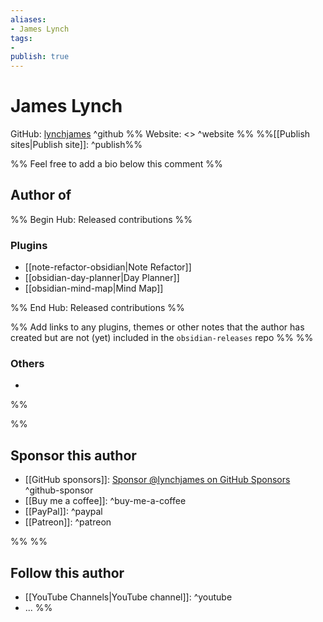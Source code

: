 ```yaml
---
aliases:
- James Lynch
tags: 
- 
publish: true
---
```


# James Lynch

GitHub: [lynchjames](https://github.com/lynchjames/) ^github
%% Website: <> ^website %% 
%%[[Publish sites|Publish site]]: ^publish%%

%% Feel free to add a bio below this comment %%


## Author of

%% Begin Hub: Released contributions %%
### Plugins
- [[note-refactor-obsidian|Note Refactor]]
- [[obsidian-day-planner|Day Planner]]
- [[obsidian-mind-map|Mind Map]]

%% End Hub: Released contributions %%

%% Add links to any plugins, themes or other notes that the author has created but are not (yet) included in the `obsidian-releases` repo %%
%%
### Others 

- 
%%

%%
## Sponsor this author

- [[GitHub sponsors]]: [Sponsor @lynchjames on GitHub Sponsors](https://github.com/sponsors/lynchjames) ^github-sponsor
- [[Buy me a coffee]]: ^buy-me-a-coffee
- [[PayPal]]: ^paypal
- [[Patreon]]: ^patreon

%%
%%
## Follow this author

- [[YouTube Channels|YouTube channel]]: ^youtube
- ...
%%